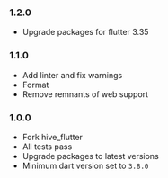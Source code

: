 ### 1.2.0
- Upgrade packages for flutter 3.35

### 1.1.0
- Add linter and fix warnings
- Format
- Remove remnants of web support

### 1.0.0
- Fork hive_flutter
- All tests pass
- Upgrade packages to latest versions
- Minimum dart version set to `3.8.0`
